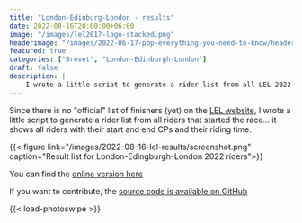 ```yaml
---
title: "London-Edinburg-London - results"
date: 2022-08-16T20:00:00+06:00
image: "/images/lel2017-logo-stacked.png"
headerimage: "/images/2022-06-17-pbp-everything-you-need-to-know/header.jpg"
featured: true
categories: ["Brevet", "London-Edinburgh-London"]
draft: false
description: |
    I wrote a little script to generate a rider list from all LEL 2022 riders that started the race... 
---
```


Since there is no "official" list of finishers (yet) on the [LEL website](https://londonedinburghlondon.com/ridertracking), I wrote a little script to generate a rider list from all riders that started the race... it shows all riders with their start and end CPs and their riding time.

{{< figure link="/images/2022-08-16-lel-results/screenshot.png" caption="Result list for London-Edingburgh-London 2022 riders">}}

You can find the [online version here](https://ultra-cycling.github.io/lel-2022-results/)

If you want to contribute, the [source code is available on GitHub](https://github.com/ultra-cycling/lel-2022-results)

{{< load-photoswipe >}}
